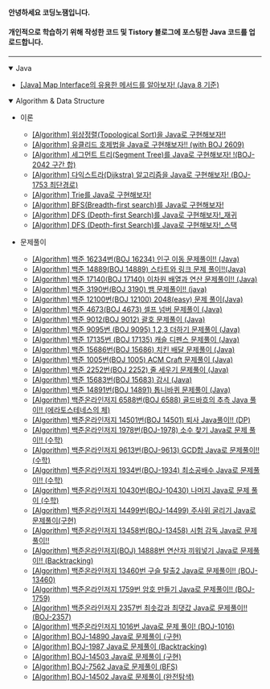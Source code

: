 #### 안녕하세요 코딩노잼입니다.
#### 개인적으로 학습하기 위해 작성한 코드 및 Tistory 블로그에 포스팅한 Java 코드를 업로드합니다.

---

<details open>   
   <summary>Java</summary>

- [[Java] Map Interface의 유용한 메서드를 알아보자! (Java 8 기준)](https://github.com/CodingNoJam/tistory_blog_code/blob/master/src/study/blog/codingnojam/java/StudyhMapMethod.java)
</details>

<details open>   
   <summary>Algorithm & Data Structure</summary>

- 이론
  - [[Algorithm] 위상정렬(Topological Sort)을 Java로 구현해보자!!](https://github.com/CodingNoJam/tistory_blog_code/blob/master/src/study/blog/codingnojam/algorithm/theory/Study_topologicalSort.java)
  - [[Algorithm] 유클리드 호제법을 Java로 구현해보자!! (with BOJ 2609)](https://github.com/CodingNoJam/tistory_blog_code/blob/master/src/study/blog/codingnojam/algorithm/theory/BOJ_2609.java)
  - [[Algorithm] 세그먼트 트리(Segment Tree)를 Java로 구현해보자! !(BOJ-2042 구간 합)](https://github.com/CodingNoJam/tistory_blog_code/blob/master/src/study/blog/codingnojam/algorithm/theory/BOJ_2042.java)
  - [[Algorithm] 다익스트라(Dijkstra) 알고리즘을 Java로 구현해보자! (BOJ-1753 최단경로)](https://github.com/CodingNoJam/tistory_blog_code/blob/master/src/study/blog/codingnojam/algorithm/theory/Study_Dijkstra.java)
  - [[Algorithm] Trie를 Java로 구현해보자!](https://github.com/CodingNoJam/tistory_blog_code/blob/master/src/study/blog/codingnojam/algorithm/theory/Study_Trie.java)
  - [[Algorithm] BFS(Breadth-first search)를 Java로 구현해보자!](https://github.com/CodingNoJam/tistory_blog_code/blob/master/src/study/blog/codingnojam/algorithm/theory/StudyBFS.java)
  - [[Algorithm] DFS (Depth-first Search)를 Java로 구현해보자!_재귀](https://github.com/CodingNoJam/tistory_blog_code/blob/master/src/study/blog/codingnojam/algorithm/theory/Study_DFS_recursion.java)
  - [[Algorithm] DFS (Depth-first Search)를 Java로 구현해보자!_스택](https://github.com/CodingNoJam/tistory_blog_code/blob/master/src/study/blog/codingnojam/algorithm/theory/Study_DFS_stack.java) 
  

- 문제풀이

   - [[Algorithm] 백준 16234번(BOJ 16234) 인구 이동 문제풀이!! (Java)](https://github.com/CodingNoJam/tistory_blog_code/blob/master/src/study/blog/codingnojam/algorithm/boj/BOJ_16234.java)
   - [[Algorithm] 백준 14889(BOJ 14889) 스타트와 링크 문제 풀이!!(Java)](https://github.com/CodingNoJam/tistory_blog_code/blob/master/src/study/blog/codingnojam/algorithm/boj/BOJ_14889.java)
   - [[Algorithm] 백준 17140(BOJ 17140) 이차원 배열과 연산 문제풀이!! (Java)](https://github.com/CodingNoJam/tistory_blog_code/blob/master/src/study/blog/codingnojam/algorithm/boj/BOJ_17140.java)
   - [[Algorithm] 백준 3190번(BOJ 3190) 뱀 문제풀이!! (java)](https://github.com/CodingNoJam/tistory_blog_code/blob/master/src/study/blog/codingnojam/algorithm/boj/BOJ_3190.java)
   - [[Algorithm] 백준 12100번(BOJ 12100) 2048(easy) 문제 풀이(Java)](https://github.com/CodingNoJam/tistory_blog_code/blob/master/src/study/blog/codingnojam/algorithm/boj/BOJ_12100.java)
   - [[Algorithm] 백준 4673(BOJ 4673) 셀프 넘버 문제풀이 (Java)](https://github.com/CodingNoJam/tistory_blog_code/blob/master/src/study/blog/codingnojam/algorithm/boj/BOJ_4673.java)
   - [[Algorithm] 백준 9012(BOJ 9012) 괄호 문제풀이 (Java)](https://github.com/CodingNoJam/tistory_blog_code/blob/master/src/study/blog/codingnojam/algorithm/boj/BOJ_9012.java)
   - [[Algorithm] 백준 9095번 (BOJ 9095) 1,2,3 더하기 문제풀이 (Java)](https://github.com/CodingNoJam/tistory_blog_code/blob/master/src/study/blog/codingnojam/algorithm/boj/BOJ_9095.java)
   - [[Algorithm] 백준 17135번 (BOJ 17135) 캐슬 디펜스 문제풀이 (Java)](https://github.com/CodingNoJam/tistory_blog_code/blob/master/src/study/blog/codingnojam/algorithm/boj/BOJ_17135.java) 
   - [[Algorithm] 백준 15686번(BOJ 15686) 치킨 배달 문제풀이 (Java)](https://github.com/CodingNoJam/tistory_blog_code/blob/master/src/study/blog/codingnojam/algorithm/boj/BOJ_15686.java)
   - [[Algorithm] 백준 1005번(BOJ 1005) ACM Craft 문제풀이 (Java)](https://github.com/CodingNoJam/tistory_blog_code/blob/master/src/study/blog/codingnojam/algorithm/boj/BOJ_1005.java)
   - [[Algorithm] 백준 2252번(BOJ 2252) 줄 세우기 문제풀이 (Java)](https://github.com/CodingNoJam/tistory_blog_code/blob/master/src/study/blog/codingnojam/algorithm/boj/BOJ_2252.java)
   - [[Algorithm] 백준 15683번(BOJ 15683) 감시 (Java)](https://github.com/CodingNoJam/tistory_blog_code/blob/master/src/study/blog/codingnojam/algorithm/boj/BOJ_15683.java)
   - [[Algorithm] 백준 14891번(BOJ 14891) 톱니바퀴 문제풀이 (Java)](https://github.com/CodingNoJam/tistory_blog_code/blob/master/src/study/blog/codingnojam/algorithm/boj/BOJ_14891.java)
   - [[Algorithm] 백준온라인저지 6588번(BOJ 6588) 골드바흐의 추측 Java 풀이!! (에라토스테네스의 체)](https://github.com/CodingNoJam/tistory_blog_code/blob/master/src/study/blog/codingnojam/algorithm/boj/BOJ_6588.java)
   - [[Algorithm] 백준온라인저지 14501번(BOJ 14501) 퇴사 Java풀이!! (DP)](https://github.com/CodingNoJam/tistory_blog_code/blob/master/src/study/blog/codingnojam/algorithm/boj/BOJ_14501.java)
   - [[Algorithm] 백준온라인저지 1978번(BOJ-1978) 소수 찾기 Java로 문제 풀이!! (수학)](https://github.com/CodingNoJam/tistory_blog_code/blob/master/src/study/blog/codingnojam/algorithm/boj/BOJ_1978.java)
   - [[Algorithm] 백준온라인저지 9613번(BOJ-9613) GCD합 Java로 문제풀이!! (수학)](https://github.com/CodingNoJam/tistory_blog_code/blob/master/src/study/blog/codingnojam/algorithm/boj/BOJ_9613.java)
   - [[Algorithm] 백준온라인저지 1934번(BOJ-1934) 최소공배수 Java로 문제풀이!! (수학)](https://github.com/CodingNoJam/tistory_blog_code/blob/master/src/study/blog/codingnojam/algorithm/boj/BOJ_1934.java)
   - [[Algorithm] 백준온라인저지 10430번(BOJ-10430) 나머지 Java로 문제 풀이 (수학)](https://github.com/CodingNoJam/tistory_blog_code/blob/master/src/study/blog/codingnojam/algorithm/boj/BOJ_10430.java)
   - [[Algorithm] 백준온라인저지 14499번(BOJ-14499) 주사위 굴리기 Java로 문제풀이(구현)](https://github.com/CodingNoJam/tistory_blog_code/blob/master/src/study/blog/codingnojam/algorithm/boj/BOJ_14499.java)
   - [[Algorithm] 백준온라인저지 13458번(BOJ-13458) 시험 감독 Java로 문제풀이!!](https://github.com/CodingNoJam/tistory_blog_code/blob/master/src/study/blog/codingnojam/algorithm/boj/BOJ_13458.java)
   - [[Algorithm] 백준온라인저지(BOJ) 14888번 연산자 끼워넣기 Java로 문제풀이!! (Backtracking)](https://github.com/CodingNoJam/tistory_blog_code/blob/master/src/study/blog/codingnojam/algorithm/boj/BOJ_14888.java)
   - [[Algorithm] 백준온라인저지 13460번 구슬 탈출2 Java로 문제풀이!! (BOJ-13460)](https://github.com/CodingNoJam/tistory_blog_code/blob/master/src/study/blog/codingnojam/algorithm/boj/BOJ_13460.java)
   - [[Algorithm] 백준온라인저지 1759번 암호 만들기 Java로 문제풀이!! (BOJ-1759)](https://github.com/CodingNoJam/tistory_blog_code/blob/master/src/study/blog/codingnojam/algorithm/boj/BOJ_1759.java)
   - [[Algorithm] 백준온라인저지 2357번 최솟값과 최댓값 Java로 문제풀이!! (BOJ-2357)](https://github.com/CodingNoJam/tistory_blog_code/blob/master/src/study/blog/codingnojam/algorithm/boj/BOJ_2357.java)
   - [[Algorithm] 백준온라인저지 1016번 Java로 문제 풀이! (BOJ-1016)](https://github.com/CodingNoJam/tistory_blog_code/blob/master/src/study/blog/codingnojam/algorithm/boj/BOJ_1016.java)
   - [[Algorithm] BOJ-14890 Java로 문제풀이 (구현)](https://github.com/CodingNoJam/tistory_blog_code/blob/master/src/study/blog/codingnojam/algorithm/boj/BOJ_14890.java)
   - [[Algorithm] BOJ-1987 Java로 문제풀이 (Backtracking)](https://github.com/CodingNoJam/tistory_blog_code/blob/master/src/study/blog/codingnojam/algorithm/boj/BOJ_1987.java)
   - [[Algorithm] BOJ-14503 Java로 문제풀이 (구현)](https://github.com/CodingNoJam/tistory_blog_code/blob/master/src/study/blog/codingnojam/algorithm/boj/BOJ_14503.java)
   - [[Algorithm] BOJ-7562 Java로 문제풀이 (BFS)](https://github.com/CodingNoJam/tistory_blog_code/blob/master/src/study/blog/codingnojam/algorithm/boj/BOJ_7562.java)
   - [[Algorithm] BOJ-14502 Java로 문제풀이 (완전탐색)](https://github.com/CodingNoJam/tistory_blog_code/blob/master/src/study/blog/codingnojam/algorithm/boj/BOJ_14502.java)
</details>



